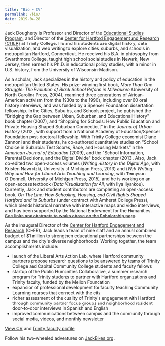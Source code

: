 ```yaml
---
title: "Bio + CV"
permalink: /bio/
date: 2019-04-28
---
```

Jack Dougherty is Professor and Director of the [Educational Studies Program](http://commons.trincoll.edu/educ), and Director of the [Center for Hartford Engagement and Research (CHER)](http://cher.trincoll.edu) at Trinity College. He and his students use digital history, data visualization, and web writing to explore cities, suburbs, and schools in metropolitan Hartford, Connecticut. He received his B.A. in philosophy from Swarthmore College, taught high school social studies in Newark, New Jersey, then earned his Ph.D. in educational policy studies, with a minor in U.S. history, from the University of Wisconsin-Madison.

As a scholar, Jack specializes in the history and policy of education in the metropolitan United States. His prize-winning first book, *More Than One Struggle: The Evolution of Black School Reform in Milwaukee* (University of North Carolina Press, 2004), examined three generations of African-American activism from the 1930s to the 1990s, including over 60 oral history interviews, and was funded by a Spencer Foundation dissertation fellowship. In the Cities, Suburbs, and Schools project, he published the "Bridging the Gap between Urban, Suburban, and Educational History" book chapter (2007), and “Shopping for Schools: How Public Education and Private Housing Shaped Suburban Connecticut” in the *Journal of Urban History* (2012), with support from a National Academy of Education/Spencer Foundation post-doctoral fellowship. With Trinity College economist Diane Zannoni and their students, he co-authored quantitative studies on “School Choice in Suburbia: Test Scores, Race, and Housing Markets” in the *American Journal of Education* (2009), and the "School Information, Parental Decisions, and the Digital Divide" book chapter (2013). Also, Jack co-edited two open-access volumes (*Writing History in the Digital Age*, with Kristen Nawrotzki, University of Michigan Press, 2013) and (*Web Writing: Why and How for Liberal Arts Teaching and Learning*, with Tennyson O'Donnell, University of Michigan Press, 2015), and he is working on an open-access textbook (*Data Visualization for All*, with Ilya Ilyankou). Currently, Jack and student contributors are completing an open-access book, *On The Line: How Schooling, Housing, and Civil Rights Shaped Hartford and its Suburbs* (under contract with Amherst College Press), which blends historical narrative with interactive maps and video interviews, and has been supported by the National Endowment for the Humanities. [See links and abstracts to works above on the Scholarship page](https://jackdougherty.org/scholarship/).

As the inaugural Director of the [Center for Hartford Engagement and Research](http://cher.trincoll.edu) (CHER), Jack leads a team of nine staff and an annual combined budget of $1 million to strengthen educational partnerships between the campus and the city's diverse neighborhoods. Working together, the team accomplishments include:
- launch of the Liberal Arts Action Lab, where Hartford community partners propose research questions to be answered by teams of Trinity College and Capital Community College students and faculty fellows
- startup of the Public Humanities Collaborative, a summer research program for Trinity students to partner with Hartford organizations and Trinity faculty, funded by the Mellon Foundation
- expansion of professional development for faculty teaching Community Learning courses that connect with the city
- richer assessment of the quality of Trinity's engagement with Hartford through community partner focus groups and neighborhood resident door-to-door interviews in Spanish and English
- improved communications between campus and the community through social media, videos, and monthly newsletter

[View CV](http://bit.ly/cv-jack-dougherty) and [Trinity faculty profile](http://internet2.trincoll.edu/facProfiles/Default.aspx?fid=1004266)

Follow his two-wheeled adventures on [JackBikes.org](http://jackbikes.org).
